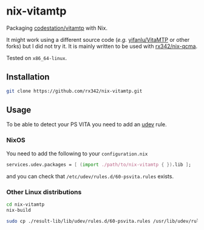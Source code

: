 # nix-vitamtp

Packaging [codestation/vitamtp](https://github.com/codestation/vitamtp) with Nix.

It might work using a different source code (_e.g._ [yifanlu/VitaMTP](https://github.com/yifanlu/VitaMTP) or other forks) but I did not try it.
It is mainly written to be used with [rx342/nix-qcma](https://github.com/rx342/nix-qcma).

Tested on `x86_64-linux`.

## Installation

```bash
git clone https://github.com/rx342/nix-vitamtp.git
```

## Usage

To be able to detect your PS VITA you need to add an [udev](https://wiki.archlinux.org/title/Udev) rule.

### NixOS

You need to add the following to your `configuration.nix`

```nix
services.udev.packages = [ (import ./path/to/nix-vitamtp { }).lib ];
```

and you can check that `/etc/udev/rules.d/60-psvita.rules` exists.

### Other Linux distributions

```bash
cd nix-vitamtp
nix-build

sudo cp ./result-lib/lib/udev/rules.d/60-psvita.rules /usr/lib/udev/rules.d/
```
